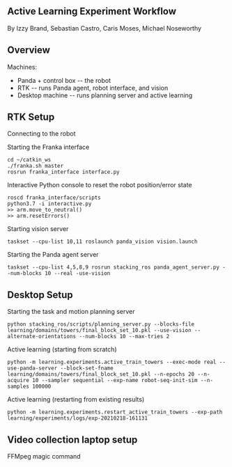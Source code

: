 ## Active Learning Experiment Workflow
By Izzy Brand, Sebastian Castro, Caris Moses, Michael Noseworthy

## Overview
Machines:
* Panda + control box -- the robot
* RTK -- runs Panda agent, robot interface, and vision
* Desktop machine -- runs planning server and active learning


## RTK Setup
Connecting to the robot

Starting the Franka interface 

```
cd ~/catkin_ws
./franka.sh master
rosrun franka_interface interface.py
```

Interactive Python console to reset the robot position/error state
```
roscd franka_interface/scripts
python3.7 -i interactive.py
>> arm.move_to_neutral()
>> arm.resetErrors()
```

Starting vision server

```
taskset --cpu-list 10,11 roslaunch panda_vision vision.launch
```

Starting the Panda agent server

```
taskset --cpu-list 4,5,8,9 rosrun stacking_ros panda_agent_server.py --num-blocks 10 --real -use-vision
```

## Desktop Setup
Starting the task and motion planning server

```
python stacking_ros/scripts/planning_server.py --blocks-file learning/domains/towers/final_block_set_10.pkl --use-vision --alternate-orientations --num-blocks 10 --max-tries 2 
```

Active learning (starting from scratch)

```
python -m learning.experiments.active_train_towers --exec-mode real --use-panda-server --block-set-fname learning/domains/towers/final_block_set_10.pkl --n-epochs 20 --n-acquire 10 --sampler sequential --exp-name robot-seq-init-sim --n-samples 100000
```

Active learning (restarting from existing results)

```
python -m learning.experiments.restart_active_train_towers --exp-path learning/experiments/logs/exp-20210218-161131
```

## Video collection laptop setup
FFMpeg magic command
